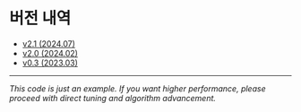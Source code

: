 # 버전 내역
- [v2.1 (2024.07)]()
- [v2.0 (2024.02)](https://github.com/MORAI-EDU/beginner_tutorials_blanks/releases/tag/v2.0_24.02)
- [v0.3 (2023.03)](https://github.com/MORAI-EDU/beginner_tutorials_blanks/releases/tag/v0.3.0)


---

*This code is just an example. If you want higher performance, please proceed with direct tuning and algorithm advancement.*

